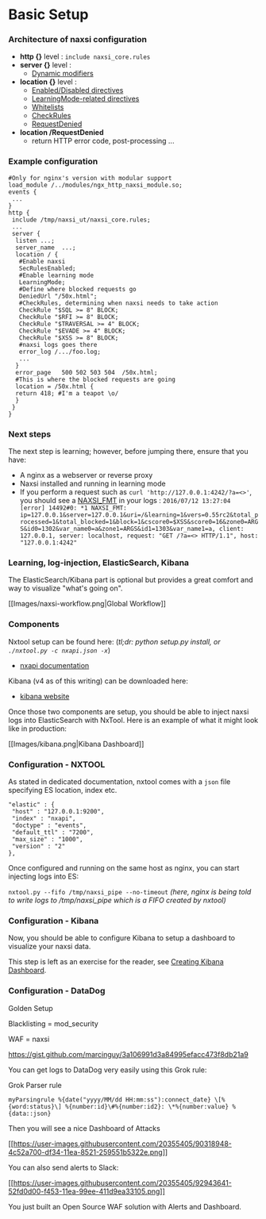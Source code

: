# Basic Setup


### Architecture of naxsi configuration

  * **http {}** level : `include naxsi_core.rules`
  * **server {}** level : 
    * [Dynamic modifiers](runtime-modifiers.md)
  * **location {}** level :
    * [Enabled/Disabled directives](directives.md#secrulesenabled)
    * [LearningMode-related directives](directives.md#learningmode)
    * [Whitelists](whitelists-bnf.md)
    * [CheckRules](checkrules-bnf.md)
    * [RequestDenied](requestdenied-bnf.md)
  * **location /RequestDenied**
    * return HTTP error code, post-processing ...


### Example configuration

```
#Only for nginx's version with modular support
load_module /../modules/ngx_http_naxsi_module.so;
events {
 ...
}
http {
 include /tmp/naxsi_ut/naxsi_core.rules;
 ...
 server {
  listen ...;
  server_name  ...;
  location / {
   #Enable naxsi
   SecRulesEnabled;
   #Enable learning mode
   LearningMode;
   #Define where blocked requests go
   DeniedUrl "/50x.html"; 
   #CheckRules, determining when naxsi needs to take action
   CheckRule "$SQL >= 8" BLOCK;
   CheckRule "$RFI >= 8" BLOCK;
   CheckRule "$TRAVERSAL >= 4" BLOCK;
   CheckRule "$EVADE >= 4" BLOCK;
   CheckRule "$XSS >= 8" BLOCK;
   #naxsi logs goes there
   error_log /.../foo.log;
   ...
  }
  error_page   500 502 503 504  /50x.html;
  #This is where the blocked requests are going
  location = /50x.html {
  return 418; #I'm a teapot \o/
  }
 }
}
```

### Next steps

The next step is learning; however, before jumping there, ensure that you have:
 * A nginx as a webserver or reverse proxy
 * Naxsi installed and running in learning mode
 * If you perform a request such as `curl 'http://127.0.0.1:4242/?a=<>'`, you should see a [NAXSI_FMT](naxsilogs.md#naxsi_fmt) in your logs :
   `2016/07/12 13:27:04 [error] 14492#0: *1 NAXSI_FMT: ip=127.0.0.1&server=127.0.0.1&uri=/&learning=1&vers=0.55rc2&total_processed=1&total_blocked=1&block=1&cscore0=$XSS&score0=16&zone0=ARGS&id0=1302&var_name0=a&zone1=ARGS&id1=1303&var_name1=a, client: 127.0.0.1, server: localhost, request: "GET /?a=<> HTTP/1.1", host: "127.0.0.1:4242"`


### Learning, log-injection, ElasticSearch, Kibana

The ElasticSearch/Kibana part is optional but provides a great comfort and way to visualize "what's going on".

[[Images/naxsi-workflow.png|Global Workflow]]


### Components

Nxtool setup can be found here:
(_tl;dr: python setup.py install, or `./nxtool.py -c nxapi.json -x`_)
  * [nxapi documentation](https://github.com/nbs-system/naxsi/tree/master/nxapi#prequisites)

Kibana (v4 as of this writing) can be downloaded here:
 * [kibana website](https://www.elastic.co/downloads/kibana)

Once those two components are setup, you should be able to inject naxsi logs into ElasticSearch with NxTool.
Here is an example of what it might look like in production:

[[Images/kibana.png|Kibana Dashboard]]



### Configuration - NXTOOL

As stated in dedicated documentation, nxtool comes with a `json` file specifying ES location, index etc.

```
"elastic" : {
 "host" : "127.0.0.1:9200",
 "index" : "nxapi",
 "doctype" : "events",
 "default_ttl" : "7200",
 "max_size" : "1000",
 "version" : "2"
},
```

Once configured and running on the same host as nginx, you can start injecting logs into ES:

`nxtool.py --fifo /tmp/naxsi_pipe --no-timeout`
_(here, nginx is being told to write logs to /tmp/naxsi_pipe which is a FIFO created by nxtool)_

### Configuration - Kibana

Now, you should be able to configure Kibana to setup a dashboard to visualize your naxsi data.

This step is left as an exercise for the reader, see 
[Creating Kibana Dashboard](https://www.elastic.co/guide/en/kibana/current/dashboard.html).



### Configuration - DataDog

Golden Setup 

Blacklisting = mod_security

WAF = naxsi

https://gist.github.com/marcinguy/3a106991d3a84995efacc473f8db21a9

You can get logs to DataDog very easily using this Grok rule:

Grok Parser rule
```
​myParsingrule %{date("yyyy/MM/dd HH:mm:ss"):connect_date} \[%{word:status}\] %{number:id}\#%{number:id2}: \*%{number:value} %{data::json}
```

Then you will see a nice Dashboard of Attacks

[[https://user-images.githubusercontent.com/20355405/90318948-4c52a700-df34-11ea-8521-259551b5322e.png]]

You can also send alerts to Slack:

[[https://user-images.githubusercontent.com/20355405/92943641-52fd0d00-f453-11ea-99ee-411d9ea33105.png]]

You just built an Open Source WAF solution with Alerts and Dashboard.


